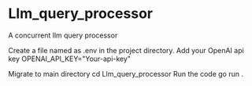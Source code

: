 # Llm_query_processor
A concurrent llm query processor

Create a file named as .env in the project directory.
Add your OpenAI api key 
OPENAI_API_KEY="Your-api-key"

Migrate to main directory
cd Llm_query_processor
Run the code
go run .
